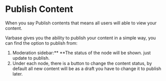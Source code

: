 # Publish Content

When you say Publish contents that means all users will able to view your content.

Varbase gives you the ability to publish your content in a simple way, you can find the option to publish from:



1. Moderation sidebar:** **The status of the node will be shown. just update to publish.
2. Under each node, there is a button to change the content status, by default all new content will be as a draft you have to change it to publish later.
